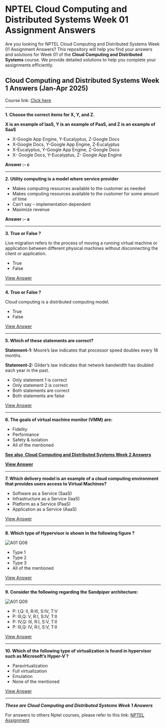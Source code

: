 # NPTEL Cloud Computing and Distributed Systems Week 01 Assignment Answers

Are you looking for NPTEL Cloud Computing and Distributed Systems Week 01 Assignment Answers? This repository will help you find your answers and solutions for Week 01 of the **Cloud Computing and Distributed Systems** course. We provide detailed solutions to help you complete your assignments efficiently.

## Cloud Computing and Distributed Systems Week 1 Answers (Jan-Apr 2025)

Course link: [Click here](https://onlinecourses.nptel.ac.in/noc25_cs12/course)

***

**1. Choose the correct items for X, Y, and Z.**

**X is an example of IaaS, Y is an example of PaaS, and Z is an example of SaaS**

- X-Google App Engine, Y-Eucalyptus, Z-Google Docs
- X-Google Docs, Y-Google App Engine, Z-Eucalyptus
- X-Eucalyptus, Y-Google App Engine, Z-Google Docs
- X- Google Docs, Y-Eucalyptus, Z- Google App Engine

**Answer :- c**

***

**2. Utility computing is a model where service provider**

- Makes computing resources available to the customer as needed
- Makes computing resources available to the customer for some amount of time
- Can’t say – implementation dependent
- Maximize revenue

**Answer :- a**

***

**3. True or False ?**

Live migration refers to the process of moving a running virtual machine or application between different physical machines without disconnecting the client or application.

- True
- False

[View Answer](https://my.progiez.com/courses/cloud-computing-and-distributed-systems/)

***

**4. True or False ?**

Cloud computing is a distributed computing model.

- True
- False

[View Answer](https://my.progiez.com/courses/cloud-computing-and-distributed-systems/)

***

**5. Which of these statements are correct?**

**Statement-1:** Moore’s law indicates that processor speed doubles every 18 months.

**Statement-2:** Gilder’s law indicates that network bandwidth has doubled each year in the past.

- Only statement 1 is correct
- Only statement 2 is correct
- Both statements are correct
- Both statements are false

[View Answer](https://my.progiez.com/courses/cloud-computing-and-distributed-systems/)

***

**6. The goals of virtual machine monitor (VMM) are:**

- Fidelity
- Performance
- Safety & isolation
- All of the mentioned

[****See also**  **Cloud Computing and Distributed Systems Week 2 Answers****](https://progiez.com/cloud-computing-and-distributed-systems-week-2-answers)

****[**View Answer**](https://my.progiez.com/courses/consumer-behaviour-all-weeks-nptel-answers/)****

***

**7. Which delivery model is an example of a cloud computing environment that provides users access to Virtual Machines?**

- Software as a Service (SaaS)
- Infrastructure as a Service (IaaS)
- Platform as a Service (PaaS)
- Application as a Service (AaaS)

[View Answer](https://my.progiez.com/courses/cloud-computing-and-distributed-systems/)

***

**8. Which type of Hypervisor is shown in the following figure ?**

![A01 Q08](https://storage.googleapis.com/swayam-node1-production.appspot.com/assets/img/noc23_cs27/A01_Q08.png "Cloud Computing and Distributed Systems Week 1 Answers 2")

- Type 1
- Type 2
- Type 3
- All of the mentioned

[View Answer](https://my.progiez.com/courses/cloud-computing-and-distributed-systems/)

***

**9. Consider the following regarding the Sandpiper architecture:**

![A01 Q09](https://storage.googleapis.com/swayam-node1-production.appspot.com/assets/img/noc23_cs27/A01_Q09.png "Cloud Computing and Distributed Systems Week 1 Answers 3")

- P: I,Q: II, R:III, S:IV, T:V
- P: III,Q: V, R:I, S:IV, T:II
- P: IV,Q: III, R:I, S:V, T:II
- P: III,Q: IV, R:I, S:V, T:II

[View Answer](https://my.progiez.com/courses/cloud-computing-and-distributed-systems/)

***

**10. Which of the following type of virtualization is found in hypervisor such as Microsoft’s Hyper-V ?**

- Paravirtualization
- Full virtualization
- Emulation
- None of the mentioned

[View Answer](https://my.progiez.com/courses/cloud-computing-and-distributed-systems/)

***

_**These are Cloud Computing and Distributed Systems Week 1 Answers**_

For answers to others Nptel courses, please refer to this link: [NPTEL Assignment](https://progiez.com/nptel-assignment-answers)
